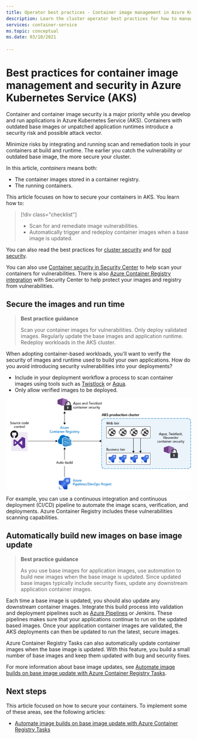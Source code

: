 ```yaml
---
title: Operator best practices - Container image management in Azure Kubernetes Services (AKS)
description: Learn the cluster operator best practices for how to manage and secure container images in Azure Kubernetes Service (AKS)
services: container-service
ms.topic: conceptual
ms.date: 03/10/2021

---
```


# Best practices for container image management and security in Azure Kubernetes Service (AKS)

Container and container image security is a major priority while you develop and run applications in Azure Kubernetes Service (AKS). Containers with outdated base images or unpatched application runtimes introduce a security risk and possible attack vector. 

Minimize risks by integrating and running scan and remediation tools in your containers at build and runtime. The earlier you catch the vulnerability or outdated base image, the more secure your cluster. 

In this article, *containers* means both:
* The container images stored in a container registry.
* The running containers.

This article focuses on how to secure your containers in AKS. You learn how to:

> [!div class="checklist"]
> * Scan for and remediate image vulnerabilities.
> * Automatically trigger and redeploy container images when a base image is updated.

You can also read the best practices for [cluster security][best-practices-cluster-security] and for [pod security][best-practices-pod-security].

You can also use [Container security in Security Center][security-center-containers] to help scan your containers for vulnerabilities.  There is also [Azure Container Registry integration][security-center-acr] with Security Center to help protect your images and registry from vulnerabilities.

## Secure the images and run time

> **Best practice guidance** 
>
> Scan your container images for vulnerabilities. Only deploy validated images. Regularly update the base images and application runtime. Redeploy workloads in the AKS cluster.

When adopting container-based workloads, you'll want to verify the security of images and runtime used to build your own applications. How do you avoid introducing security vulnerabilities into your deployments? 
* Include in your deployment workflow a process to scan container images using tools such as [Twistlock][twistlock] or [Aqua][aqua].
* Only allow verified images to be deployed.

![Scan and remediate container images, validate, and deploy](media/operator-best-practices-container-security/scan-container-images-simplified.png)

For example, you can use a continuous integration and continuous deployment (CI/CD) pipeline to automate the image scans, verification, and deployments. Azure Container Registry includes these vulnerabilities scanning capabilities.

## Automatically build new images on base image update

> **Best practice guidance** 
>
> As you use base images for application images, use automation to build new images when the base image is updated. Since updated base images typically include security fixes, update any downstream application container images.

Each time a base image is updated, you should also update any downstream container images. Integrate this build process into validation and deployment pipelines such as [Azure Pipelines][azure-pipelines] or Jenkins. These pipelines makes sure that your applications continue to run on the updated based images. Once your application container images are validated, the AKS deployments can then be updated to run the latest, secure images.

Azure Container Registry Tasks can also automatically update container images when the base image is updated. With this feature, you build a small number of base images and keep them updated with bug and security fixes.

For more information about base image updates, see [Automate image builds on base image update with Azure Container Registry Tasks][acr-base-image-update].

## Next steps

This article focused on how to secure your containers. To implement some of these areas, see the following articles:

* [Automate image builds on base image update with Azure Container Registry Tasks][acr-base-image-update]

<!-- EXTERNAL LINKS -->
[azure-pipelines]: /azure/devops/pipelines/?view=vsts
[twistlock]: https://www.twistlock.com/
[aqua]: https://www.aquasec.com/

<!-- INTERNAL LINKS -->
[best-practices-cluster-security]: operator-best-practices-cluster-security.md
[best-practices-pod-security]: developer-best-practices-pod-security.md
[acr-base-image-update]: ../container-registry/container-registry-tutorial-base-image-update.md
[security-center-containers]: ../security-center/container-security.md
[security-center-acr]: ../security-center/defender-for-container-registries-introduction.md